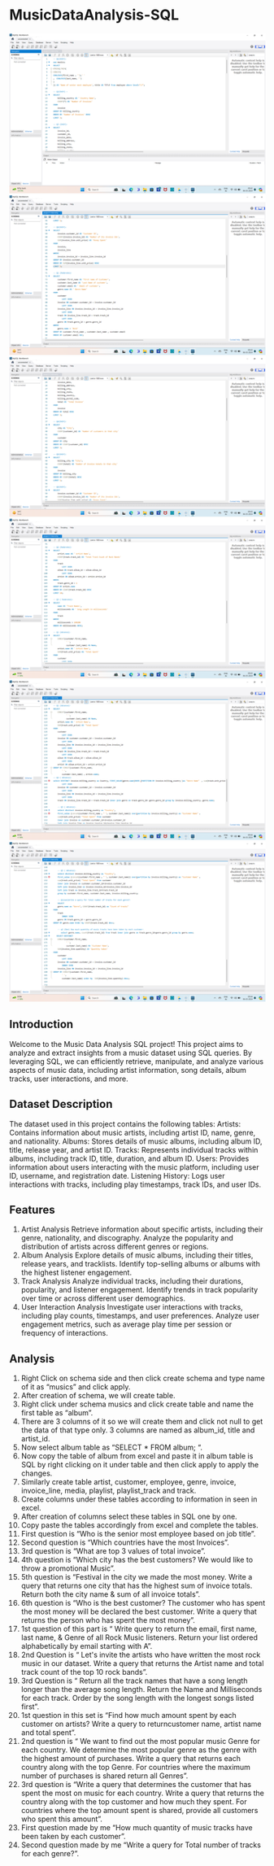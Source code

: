 # MusicDataAnalysis-SQL
![Alt Text](SQLProject.png)
![Alt Text](2SQLProject.png)
![Alt Text](3SQLProject.png)
![Alt Text](4SQLProject.png)
![Alt Text](5SQLProject.png)
![Alt Text](6SQLProject.png)

## Introduction
Welcome to the Music Data Analysis SQL project! This project aims to analyze and extract insights from a music dataset using SQL queries. By leveraging SQL, we can efficiently retrieve, manipulate, and analyze various aspects of music data, including artist information, song details, album tracks, user interactions, and more.

## Dataset Description
The dataset used in this project contains the following tables:
Artists: Contains information about music artists, including artist ID, name, genre, and nationality.
Albums: Stores details of music albums, including album ID, title, release year, and artist ID.
Tracks: Represents individual tracks within albums, including track ID, title, duration, and album ID.
Users: Provides information about users interacting with the music platform, including user ID, username, and registration date.
Listening History: Logs user interactions with tracks, including play timestamps, track IDs, and user IDs.
## Features
1. Artist Analysis
Retrieve information about specific artists, including their genre, nationality, and discography.
Analyze the popularity and distribution of artists across different genres or regions.
2. Album Analysis
Explore details of music albums, including their titles, release years, and tracklists.
Identify top-selling albums or albums with the highest listener engagement.
3. Track Analysis
Analyze individual tracks, including their durations, popularity, and listener engagement.
Identify trends in track popularity over time or across different user demographics.
4. User Interaction Analysis
Investigate user interactions with tracks, including play counts, timestamps, and user preferences.
Analyze user engagement metrics, such as average play time per session or frequency of interactions.
## Analysis
1. Right Click on schema side and then click create schema and type name of it as “musics” and click apply.
2. After creation of schema, we will create table.
3. Right click under schema musics and click create table and name the first table as “album”.
4. There are 3 columns of it so we will create them and click not null to get the data of that type only. 3 columns are named as album_id, title and artist_id.
5. Now select album table as “SELECT * FROM album; “.
6. Now copy the table of album from excel and paste it in album table is SQL by right clicking on it under table and then click apply to apply the changes.
7. Similarly create table artist, customer, employee, genre, invoice, invoice_line, media, playlist, playlist_track and track.
8. Create columns under these tables according to information in seen in excel.
9. After creation of columns select these tables in SQL one by one.
10. Copy paste the tables accordingly from excel and complete the tables.
11. First question is “Who is the senior most employee based on job title”.
12. Second question is “Which countries have the most Invoices”.
13. 3rd question is “What are top 3 values of total invoice”. 
14. 4th question is “Which city has the best customers? We would like to throw a promotional Music”. 
15. 5th question is “Festival in the city we made the most money. Write a query that returns one city that has the highest sum of invoice totals. Return both the city name & sum of all invoice totals”. 
16. 6th question is “Who is the best customer? The customer who has spent the most money will be declared the best customer. Write a query that returns the person who has spent the most money”.
17. 1st question of this part is “ Write query to return the email, first name, last name, & Genre of all Rock Music listeners. Return your list ordered alphabetically by email starting with A”. 
18. 2nd Question is “ Let's invite the artists who have written the most rock music in our dataset. Write a query that returns the Artist name and total track count of the top 10 rock bands”. 
19. 3rd Question is “ Return all the track names that have a song length longer than the average song length. Return the Name and Milliseconds for each track. Order by the song length with the longest songs listed first”.
20. 1st question in this set is “Find how much amount spent by each customer on artists? Write a query to returncustomer name, artist name and total spent”. 
21. 2nd question is “ We want to find out the most popular music Genre for each country. We determine the most popular genre as the genre with the highest amount of purchases. Write a query that returns each country along with the top Genre. For countries where the maximum number of purchases is shared return all Genres”.
22. 3rd question is “Write a query that determines the customer that has spent the most on music for each country. Write a query that returns the country along with the top customer and how much they spent. For countries where the top amount spent is shared, provide all customers who spent this amount”.
23. First question made by me “How much quantity of music tracks have been taken by each customer”. 
24. Second question made by me “Write a query for Total number of tracks for each genre?”. 





